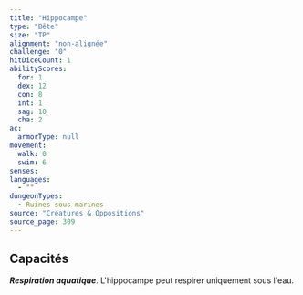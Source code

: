 ```yaml
---
title: "Hippocampe"
type: "Bête"
size: "TP"
alignment: "non-alignée"
challenge: "0"
hitDiceCount: 1
abilityScores:
  for: 1
  dex: 12
  con: 8
  int: 1
  sag: 10
  cha: 2
ac: 
  armorType: null
movement: 
  walk: 0
  swim: 6
senses: 
languages: 
  - ""
dungeonTypes:
  - Ruines sous-marines
source: "Créatures & Oppositions"
source_page: 309
---
```

## Capacités
_**Respiration aquatique**_. L'hippocampe peut respirer uniquement sous l'eau.
